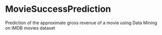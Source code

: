 # MovieSuccessPrediction
Prediction of the approximate gross revenue of a movie using Data Mining on IMDB movies dataset
